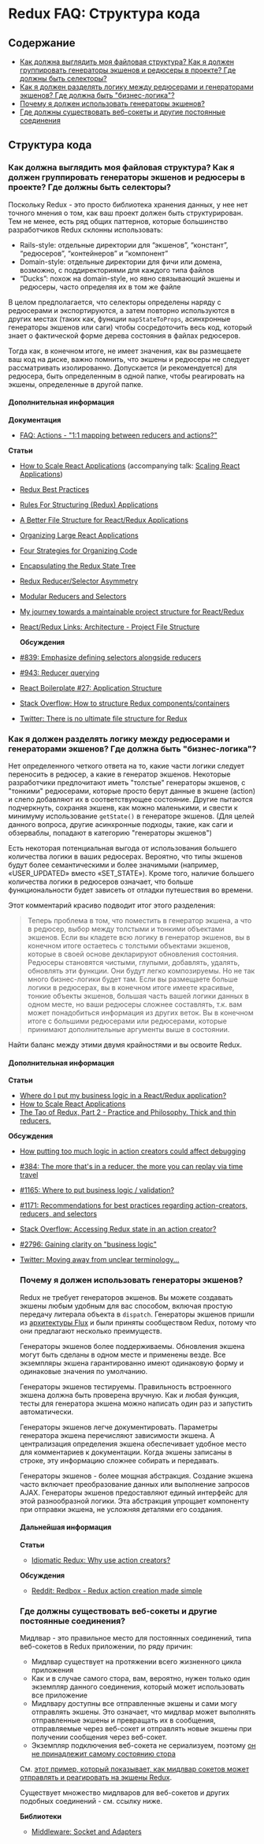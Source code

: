 # Redux FAQ: Структура кода

## Содержание

- [Как должна выглядить моя файловая структура? Как я должен группировать генераторы экшенов и редюсеры в проекте? Где должны быть селекторы?](#structure-file-structure)
- [Как я должен разделять логику между редюсерами и генераторами экшенов? Где должна быть "бизнес-логика"?](#structure-business-logic)
- [Почему я должен использовать генераторы экшенов?](#why-should-i-use-action-creators)
- [Где должны существовать веб-сокеты и другие постоянные соединения](#where-should-websockets-and-other-persistent-connections-live)


## Структура кода

<a id="structure-file-structure"></a>

### Как должна выглядить моя файловая структура? Как я должен группировать генераторы экшенов и редюсеры в проекте? Где должны быть селекторы?

Поскольку Redux - это просто библиотека хранения данных, у нее нет точного мнения о том, как ваш проект должен быть структурирован. Тем не менее, есть ряд общих паттернов, которые большинство разработчиков Redux склонны использовать:

- Rails-style: отдельные директории для “экшенов”, “констант”, “редюсеров”, “контейнеров” и “компонент”
- Domain-style: отдельные директории для фичи или домена, возможно, с поддиректориями для каждого типа файлов
- “Ducks”: похож на domain-style, но явно связывающий экшены и редюсеры, часто определяя их в том же файле

В целом предполагается, что селекторы определены наряду с редюсерами и экспортируются, а затем повторно используются в других местах (таких как, функции `mapStateToProps`, асинхронные генераторы экшенов или саги) чтобы сосредоточить весь код, который знает о фактической форме дерева состояния в файлах редюсеров.

Тогда как, в конечном итоге, не имеет значения, как вы размещаете ваш код на диске, важно помнить, что экшены и редюсеры не следует рассматривать изолированно. Допускается (и рекомендуется) для редюсера, быть определенным в одной папке, чтобы реагировать на экшены, определенные в другой папке.

#### Дополнительная информация

**Документация**
- [FAQ: Actions - "1:1 mapping between reducers and actions?"](/docs/faq/Actions.md#actions-reducer-mappings)

**Статьи**
- [How to Scale React Applications](https://www.smashingmagazine.com/2016/09/how-to-scale-react-applications/) (accompanying talk: [Scaling React Applications](https://vimeo.com/168648012))

- [Redux Best Practices](https://medium.com/lexical-labs-engineering/redux-best-practices-64d59775802e)

- [Rules For Structuring (Redux) Applications ](http://jaysoo.ca/2016/02/28/organizing-redux-application/)

- [A Better File Structure for React/Redux Applications](http://marmelab.com/blog/2015/12/17/react-directory-structure.html)

- [Organizing Large React Applications](http://engineering.kapost.com/2016/01/organizing-large-react-applications/)

- [Four Strategies for Organizing Code](https://medium.com/@msandin/strategies-for-organizing-code-2c9d690b6f33)

- [Encapsulating the Redux State Tree](http://randycoulman.com/blog/2016/09/13/encapsulating-the-redux-state-tree/)

- [Redux Reducer/Selector Asymmetry](http://randycoulman.com/blog/2016/09/20/redux-reducer-selector-asymmetry/)

- [Modular Reducers and Selectors](http://randycoulman.com/blog/2016/09/27/modular-reducers-and-selectors/)

- [My journey towards a maintainable project structure for React/Redux](https://medium.com/@mmazzarolo/my-journey-toward-a-maintainable-project-structure-for-react-redux-b05dfd999b5)

- [React/Redux Links: Architecture - Project File Structure](https://github.com/markerikson/react-redux-links/blob/master/react-redux-architecture.md#project-file-structure)

  **Обсуждения**

- [#839: Emphasize defining selectors alongside reducers](https://github.com/reduxjs/redux/issues/839)
- [#943: Reducer querying](https://github.com/reduxjs/redux/issues/943)
- [React Boilerplate #27: Application Structure](https://github.com/mxstbr/react-boilerplate/issues/27)
- [Stack Overflow: How to structure Redux components/containers](http://stackoverflow.com/questions/32634320/how-to-structure-redux-components-containers/32921576)
- [Twitter: There is no ultimate file structure for Redux](https://twitter.com/dan_abramov/status/783428282666614784)

<a id="structure-business-logic"></a>

### Как я должен разделять логику между редюсерами и генераторами экшенов? Где должна быть "бизнес-логика"?

Нет определенного четкого ответа на то, какие части логики следует переносить в редюсер, а какие в генератор экшенов. Некоторые разработчики предпочитают иметь "толстые" генераторы экшенов, с "тонкими" редюсерами, которые просто берут данные в экшене (action) и слепо добавляют их в соответствующее состояние.
Другие пытаются подчеркнуть, сохраняя экшенв, как можно маленькими, и свести к минимуму использование `getState()` в генераторе экшенов. (Для целей данного вопроса, другие асинхронные подходы, такие, как саги и обзерваблы, попадают в категорию "генераторы экшенов")

Есть некоторая потенциальная выгода от использования большего количества логики в ваших редюсерах. Вероятно, что типы экшенов будут более семантическими и более значимыми (например, «USER_UPDATED» вместо «SET_STATE»). Кроме того, наличие большего количества логики в редюсеров означает, что больше функциональности будет зависеть от отладки путешествия во времени.

Этот комментарий красиво подводит итог этого разделения:

> Теперь проблема в том, что поместить в генератор экшена, а что в редюсер, выбор между толстыми и тонкими объектами экшенов. Если вы кладете всю логику в генератор экшенов, вы в конечном итоге остаетесь с толстыми объектами экшенов, которые в своей основе декларируют обновления состояния. Редюсеры становятся чистыми, глупыми, добавлять, удалять, обновлять эти функции. Они будут легко композируемы. Но не так много бизнес-логики будет там.
> Если вы размещаете больше логики в редюсерах, вы в конечном итоге имеете красивые, тонкие объекты экшенов, большая часть вашей логики данных в одном месте, но ваши редюсеры сложнее составлять, т.к. вам может понадобиться информация из других веток. Вы в конечном итоге с большими редюсерами или редюсерами, которые принимают дополнительные аргументы выше в состоянии.

Найти баланс между этими двумя крайностями и вы освоите Redux.


#### Дополнительная информация

**Статьи**
- [Where do I put my business logic in a React/Redux application?](https://medium.com/@jeffbski/where-do-i-put-my-business-logic-in-a-react-redux-application-9253ef91ce1)
- [How to Scale React Applications](https://www.smashingmagazine.com/2016/09/how-to-scale-react-applications/)
- [The Tao of Redux, Part 2 - Practice and Philosophy. Thick and thin reducers.](http://blog.isquaredsoftware.com/2017/05/idiomatic-redux-tao-of-redux-part-2/#thick-and-thin-reducers)

**Обсуждения**
- [How putting too much logic in action creators could affect debugging](https://github.com/reduxjs/redux/issues/384#issuecomment-127393209)

- [#384: The more that's in a reducer, the more you can replay via time travel](https://github.com/reduxjs/redux/issues/384#issuecomment-127393209)

- [#1165: Where to put business logic / validation?](https://github.com/reduxjs/redux/issues/1165)

- [#1171: Recommendations for best practices regarding action-creators, reducers, and selectors](https://github.com/reduxjs/redux/issues/1171)

- [Stack Overflow: Accessing Redux state in an action creator?](http://stackoverflow.com/questions/35667249/accessing-redux-state-in-an-action-creator/35674575)

- [#2796: Gaining clarity on "business logic"](https://github.com/reduxjs/redux/issues/2796#issue-289298280)

- [Twitter: Moving away from unclear terminology...](https://twitter.com/FwardPhoenix/status/952971237004926977)

  <a id="why-should-i-use-action-creators"></a>

  ### Почему я должен использовать генераторы экшенов?

  Redux не требует генераторов экшенов. Вы можете создавать экшены любым удобным для вас способом, включая простую передачу литерала объекта в `dispatch`. Генераторы экшенов пришли из [архитектуры Flux](https://facebook.github.io/react/blog/2014/07/30/flux-actions-and-the-dispatcher.html#actions-and-actioncreators) и были приняты сообществом Redux, потому что они предлагают несколько преимуществ.

  Генераторы экшенов более поддерживаемы. Обновления экшена могут быть сделаны в одном месте и применены везде. Все экземпляры экшена гарантированно имеют одинаковую форму и одинаковые значения по умолчанию.

  Генераторы экшенов тестируемы. Правильность встроенного экшена должна быть проверена вручную. Как и любая функция, тесты для генератора экшена можно написать один раз и запустить автоматически.

  Генераторы экшенов легче документировать. Параметры генератора экшена перечисляют зависимости экшена. А централизация определения экшена обеспечивает удобное место для комментариев к документации. Когда экшены записаны в строке, эту информацию сложнее собирать и передавать.

  Генераторы экшенов - более мощная абстракция. Создание экшена часто включает преобразование данных или выполнение запросов AJAX. Генераторы экшенов предоставляют единый интерфейс для этой разнообразной логики. Эта абстракция упрощает компоненту при отправки экшена, не усложняя деталями его создания.
  

  #### Дальнейшая информация

  **Статьи**

  - [Idiomatic Redux: Why use action creators?](http://blog.isquaredsoftware.com/2016/10/idiomatic-redux-why-use-action-creators/)


  **Обсуждения**

  - [Reddit: Redbox - Redux action creation made simple](https://www.reddit.com/r/reactjs/comments/54k8js/redbox_redux_action_creation_made_simple/d8493z1/?context=4)


  ### Где должны существовать веб-сокеты и другие постоянные соединения?

  Мидлвар - это правильное место для постоянных соединений, типа веб-сокетов в Redux приложении, по ряду причин:

  - Мидлвар существует на протяжении всего жизненного цикла приложения
  - Как и в случае самого стора, вам, вероятно, нужен только один экземпляр данного соединения, который может использовать все приложение
  - Мидлвару доступны все отправленные экшены и сами могу отправлять экшены. Это означает, что мидлвар может выполнять отправленные экшены и превращать их в сообщения, отправляемые через веб-сокет и отправлять новые экшены при получении сообщения через веб-сокет.
  - Экземпляр подключения веб-сокета не сериализуем, поэтому [он не принадлежит самому состоянию стора](/faq/organizing-state#organizing-state-non-serializable)
    

  См. [этот пример, который показывает, как мидлвар сокетов может отправлять и реагировать на экшены Redux](https://gist.github.com/markerikson/3df1cf5abbac57820a20059287b4be58).

  Существует множество мидлваров для веб-сокетов и других подобных соединений - см. ссылку ниже.
  

  **Библиотеки**

  - [Middleware: Socket and Adapters](https://github.com/markerikson/redux-ecosystem-links/blob/master/middleware-sockets-adapters.md)

  
